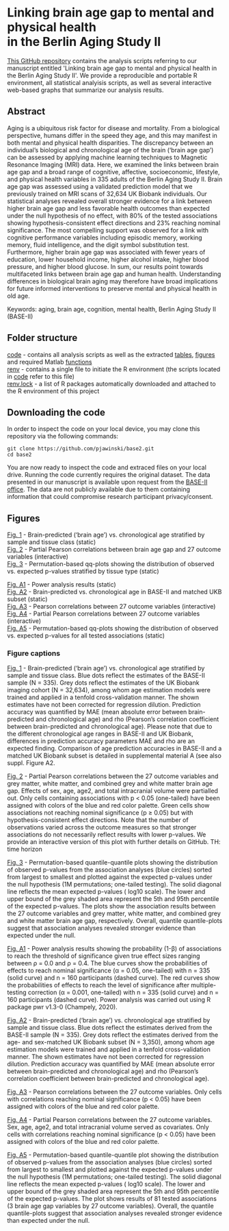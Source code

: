# Linking brain age gap to mental and physical health <br> in the Berlin Aging Study II
                        
[This GitHub repository](https://github.com/pjawinski/base2) contains the analysis scripts referring to our manuscript entitled 'Linking brain age gap to mental and physical health in the Berlin Aging Study II'. We provide a reproducible and portable R environment, all statistical analyisis scripts, as well as several interactive web-based graphs that summarize our analysis results.

## Abstract
Aging is a ubiquitous risk factor for disease and mortality. From a biological perspective, humans differ in the speed they age, and this may manifest in both mental and physical health disparities. The discrepancy between an individual’s biological and chronological age of the brain (‘brain age gap’) can be assessed by applying machine learning techniques to Magnetic Resonance Imaging (MRI) data. Here, we examined the links between brain age gap and a broad range of cognitive, affective, socioeconomic, lifestyle, and physical health variables in 335 adults of the Berlin Aging Study II. Brain age gap was assessed using a validated prediction model that we previously trained on MRI scans of 32,634 UK Biobank individuals. Our statistical analyses revealed overall stronger evidence for a link between higher brain age gap and less favorable health outcomes than expected under the null hypothesis of no effect, with 80% of the tested associations showing hypothesis-consistent effect directions and 23% reaching nominal significance. The most compelling support was observed for a link with cognitive performance variables including episodic memory, working memory, fluid intelligence, and the digit symbol substitution test. Furthermore, higher brain age gap was associated with fewer years of education, lower household income, higher alcohol intake, higher blood pressure, and higher blood glucose. In sum, our results point towards multifaceted links between brain age gap and human health. Understanding differences in biological brain aging may therefore have broad implications for future informed interventions to preserve mental and physical health in old age.

Keywords: aging, brain age, cognition, mental health, Berlin Aging Study II (BASE-II)

## Folder structure
[code](code) - contains all analysis scripts as well as the extracted [tables](code/tables), [figures](code/figures) and required Matlab [functions](code/functions)<br>
[renv](renv) - contains a single file to initiate the R environment (the scripts located in [code](code) refer to this file)<br>
[renv.lock](renv.lock) - a list of R packages automatically downloaded and attached to the R environment of this project<br>

## Downloading the code
In order to inspect the code on your local device, you may clone this repository via the following commands:
```
git clone https://github.com/pjawinski/base2.git
cd base2
```
You are now ready to inspect the code and extraced files on your local drive. Running the code currently requires the original dataset. The data presented in our manuscript is available upon request from the [BASE-II office](https://www.base2.mpg.de). The data are not publicly available due to them containing information that could compromise research participant privacy/consent.

## Figures
[Fig. 1](https://pjawinski.github.io/base2/code/figures/accuracy.png) - Brain-predicted (‘brain age’) vs. chronological age stratified by sample and tissue class (static)<br>
[Fig. 2](https://pjawinski.github.io/base2/code/figures/main_corr.html) - Partial Pearson correlations between brain age gap and 27 outcome variables (interactive)<br>
[Fig. 3](https://pjawinski.github.io/base2/code/figures/qqplot.png) - Permutation-based qq-plots showing the distribution of observed vs. expected p-values stratified by tissue type (static)<br>

[Fig. A1](https://pjawinski.github.io/base2/code/figures/power.png) - Power analysis results (static)<br>
[Fig. A2](https://pjawinski.github.io/base2/code/figures/accuracy_matched.png) - Brain-predicted vs. chronological age in BASE-II and matched UKB subset (static)<br>
[Fig. A3](https://pjawinski.github.io/base2/code/figures/intercorr_outcome.html) - Pearson correlations between 27 outcome variables (interactive)<br>
[Fig. A4](https://pjawinski.github.io/base2/code/figures/intercorr_outcome_partial.html) - Partial Pearson correlations between 27 outcome variables (interactive)<br>
[Fig. A5](https://pjawinski.github.io/base2/code/figures/qqplot_all.png) - Permutation-based qq-plots showing the distribution of observed vs. expected p-values for all tested associations (static)<br>

### Figure captions
[Fig. 1](https://pjawinski.github.io/base2/code/figures/accuracy.png) - Brain-predicted (‘brain age’) vs. chronological age stratified by sample and tissue class. Blue dots reflect the estimates of the BASE-II sample (N = 335). Grey dots reflect the estimates of the UK Biobank imaging cohort (N = 32,634), among whom age estimation models were trained and applied in a tenfold cross-validation manner. The shown estimates have not been corrected for regression dilution. Prediction accuracy was quantified by MAE (mean absolute error between brain-predicted and chronological age) and rho (Pearson’s correlation coefficient between brain-predicted and chronological age). Please note that due to the different chronological age ranges in BASE-II and UK Biobank, differences in prediction accuracy parameters MAE and rho are an expected finding. Comparison of age prediction accuracies in BASE-II and a matched UK Biobank subset is detailed in supplemental material A (see also suppl. Figure A2.<br>

[Fig. 2](https://pjawinski.github.io/base2/code/figures/main_corr.html) - Partial Pearson correlations between the 27 outcome variables and grey matter, white matter, and combined grey and white matter brain age gap. Effects of sex, age, age2, and total intracranial volume were partialled out. Only cells containing associations with p < 0.05 (one-tailed) have been assigned with colors of the blue and red color palette. Green cells show associations not reaching nominal significance (p ≥ 0.05) but with hypothesis-consistent effect directions. Note that the number of observations varied across the outcome measures so that stronger associations do not necessarily reflect results with lower p-values. We provide an interactive version of this plot with further details on GitHub. TH: time horizon<br>

[Fig. 3](https://pjawinski.github.io/base2/code/figures/qqplot.png) - Permutation-based quantile-quantile plots showing the distribution of observed p-values from the association analyses (blue circles) sorted from largest to smallest and plotted against the expected p-values under the null hypothesis (1M permutations; one-tailed testing). The solid diagonal line reflects the mean expected p-values ( log10 scale). The lower and upper bound of the grey shaded area represent the 5th and 95th percentile of the expected p-values. The plots show the association results between the 27 outcome variables and grey matter, white matter, and combined grey and white matter brain age gap, respectively. Overall, quantile quantile-plots suggest that association analyses revealed stronger evidence than expected under the null.<br>


[Fig. A1](https://pjawinski.github.io/base2/code/figures/power.png) - Power analysis results showing the probability (1-β) of associations to reach the threshold of significance given true effect sizes ranging between ρ = 0.0 and ρ = 0.4. The blue curves show the probabilities of effects to reach nominal significance (α = 0.05, one-tailed) with n = 335 (solid curve) and n = 160 participants (dashed curve). The red curves show the probabilities of effects to reach the level of significance after multiple-testing correction (α = 0.001, one-tailed) with n = 335 (solid curve) and n = 160 participants (dashed curve). Power analysis was carried out using R package pwr v1.3-0 (Champely, 2020).<br>

[Fig. A2](https://pjawinski.github.io/base2/code/figures/accuracy_matched.png) - Brain-predicted (‘brain age’) vs. chronological age stratified by sample and tissue class. Blue dots reflect the estimates derived from the BASE-II sample (N = 335). Grey dots reflect the estimates derived from the age- and sex-matched UK Biobank subset (N = 3,350), among whom age estimation models were trained and applied in a tenfold cross-validation manner. The shown estimates have not been corrected for regression dilution. Prediction accuracy was quantified by MAE (mean absolute error between brain-predicted and chronological age) and rho (Pearson’s correlation coefficient between brain-predicted and chronological age).<br>

[Fig. A3](https://pjawinski.github.io/base2/code/figures/intercorr_outcome.html) - Pearson correlations between the 27 outcome variables. Only cells with correlations reaching nominal significance (p < 0.05) have been assigned with colors of the blue and red color palette.<br>

[Fig. A4](https://pjawinski.github.io/base2/code/figures/intercorr_outcome_partial.html) - Partial Pearson correlations between the 27 outcome variables. Sex, age, age2, and total intracranial volume served as covariates. Only cells with correlations reaching nominal significance (p < 0.05) have been assigned with colors of the blue and red color palette.<br>

[Fig. A5](https://pjawinski.github.io/base2/code/figures/qqplot_all.png) - Permutation-based quantile-quantile plot showing the distribution of observed p-values from the association analyses (blue circles) sorted from largest to smallest and plotted against the expected p-values under the null hypothesis (1M permutations; one-tailed testing). The solid diagonal line reflects the mean expected p-values ( log10 scale). The lower and upper bound of the grey shaded area represent the 5th and 95th percentile of the expected p-values. The plot shows results of 81 tested associations (3 brain age gap variables by 27 outcome variables). Overall, the quantile quantile-plots suggest that association analyses revealed stronger evidence than expected under the null.<br>
